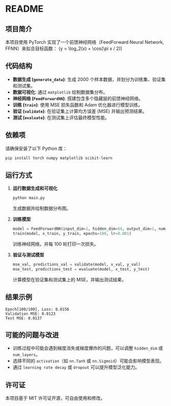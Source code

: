 
# README

## 项目简介

本项目使用 PyTorch 实现了一个前馈神经网络（FeedForward Neural Network, FFNN）来拟合目标函数：
\(y = \log_2(x) + \cos(\pi x / 2)\)

## 代码结构

- **数据生成 (****`generate_data`****)**: 生成 2000 个样本数据，并划分为训练集、验证集和测试集。
- **数据可视化**: 通过 `matplotlib` 绘制数据集分布。
- **神经网络 (****`FeedForwardNN`****)**: 搭建包含多个隐藏层的前馈神经网络。
- **训练 (****`train`****)**: 使用 MSE 损失函数和 Adam 优化器进行模型训练。
- **验证 (****`validate`****)**: 在验证集上计算均方误差 (MSE) 并输出预测结果。
- **测试 (****`evaluate`****)**: 在测试集上评估最终模型性能。

## 依赖项

请确保安装了以下 Python 库：

```bash
pip install torch numpy matplotlib scikit-learn
```

## 运**行方**式

1. **运行数据生成和可视化**

   ```python
   python main.py
   ```

   生成数据并绘制数据分布图。

2. **训练模型**

   ```python
   model = FeedForwardNN(input_dim=1, hidden_dim=64, output_dim=1, num_layers=3, activation=nn.ReLU)
   train(model, x_train, y_train, epochs=100, lr=0.001)
   ```

   训练神经网络，并每 100 轮打印一次损失。

3. **验证与测试模型**

   ```python
   mse_val, predictions_val = validate(model, x_val, y_val)
   mse_test, predictions_test = evaluate(model, x_test, y_test)
   ```

   计算模型在验证集和测试集上的 MSE，并输出测试结果。

## 结果示例

```
Epoch[100/100], Loss: 0.0156
Validation MSE: 0.0123
Test MSE: 0.0137
```

## 可能的问题与改进

- 训练过程中可能会遇到梯度消失或梯度爆炸的问题，可以调整 `hidden_dim` 或 `num_layers`。
- 选择不同的 `activation`（如 `nn.Tanh` 或 `nn.Sigmoid`）可能会影响模型表现。
- 通过 `learning rate decay` 或 `dropout` 可以提升模型泛化能力。

## 许可证

本项目基于 MIT 许可证开源，可自由使用和修改。

